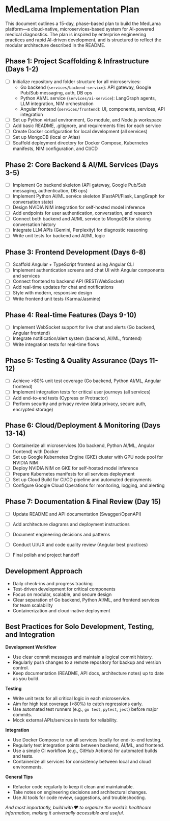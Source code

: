 # MedLama Implementation Plan

This document outlines a 15-day, phase-based plan to build the MedLama platform—a cloud-native, microservices-based system for AI-powered medical diagnostics. The plan is inspired by enterprise engineering practices and rapid AI-driven development, and is structured to reflect the modular architecture described in the README.

## Phase 1: Project Scaffolding & Infrastructure (Days 1-2)
- [ ] Initialize repository and folder structure for all microservices:
    - Go backend (`services/backend-service`): API gateway, Google Pub/Sub messaging, auth, DB ops
    - Python AI/ML service (`services/ai-service`): LangGraph agents, LLM integration, NIM orchestration
    - Angular frontend (`services/frontend`): UI, components, services, API integration
- [ ] Set up Python virtual environment, Go module, and Node.js workspace
- [ ] Add basic README, .gitignore, and requirements files for each service
- [ ] Create Docker configuration for local development (all services)
- [ ] Set up MongoDB (local or Atlas)
- [ ] Scaffold deployment directory for Docker Compose, Kubernetes manifests, NIM configuration, and CI/CD

## Phase 2: Core Backend & AI/ML Services (Days 3-5)
- [ ] Implement Go backend skeleton (API gateway, Google Pub/Sub messaging, authentication, DB ops)
- [ ] Implement Python AI/ML service skeleton (FastAPI/Flask, LangGraph for conversation state)
- [ ] Design NVIDIA NIM integration for self-hosted model inference
- [ ] Add endpoints for user authentication, conversation, and research
- [ ] Connect both backend and AI/ML service to MongoDB for storing conversation history
- [ ] Integrate LLM APIs (Gemini, Perplexity) for diagnostic reasoning
- [ ] Write unit tests for backend and AI/ML logic

## Phase 3: Frontend Development (Days 6-8)
- [ ] Scaffold Angular + TypeScript frontend using Angular CLI
- [ ] Implement authentication screens and chat UI with Angular components and services
- [ ] Connect frontend to backend API (REST/WebSocket)
- [ ] Add real-time updates for chat and notifications
- [ ] Style with modern, responsive design
- [ ] Write frontend unit tests (Karma/Jasmine)

## Phase 4: Real-time Features (Days 9-10)
- [ ] Implement WebSocket support for live chat and alerts (Go backend, Angular frontend)
- [ ] Integrate notification/alert system (backend, AI/ML, frontend)
- [ ] Write integration tests for real-time flows

## Phase 5: Testing & Quality Assurance (Days 11-12)
- [ ] Achieve >80% unit test coverage (Go backend, Python AI/ML, Angular frontend)
- [ ] Implement integration tests for critical user journeys (all services)
- [ ] Add end-to-end tests (Cypress or Protractor)
- [ ] Perform security and privacy review (data privacy, secure auth, encrypted storage)

## Phase 6: Cloud/Deployment & Monitoring (Days 13-14)
- [ ] Containerize all microservices (Go backend, Python AI/ML, Angular frontend) with Docker
- [ ] Set up Google Kubernetes Engine (GKE) cluster with GPU node pool for NVIDIA NIM
- [ ] Deploy NVIDIA NIM on GKE for self-hosted model inference
- [ ] Prepare Kubernetes manifests for all services deployment
- [ ] Set up Cloud Build for CI/CD pipeline and automated deployments
- [ ] Configure Google Cloud Operations for monitoring, logging, and alerting

## Phase 7: Documentation & Final Review (Day 15)
- [ ] Update README and API documentation (Swagger/OpenAPI)
- [ ] Add architecture diagrams and deployment instructions
- [ ] Document engineering decisions and patterns
- [ ] Conduct UI/UX and code quality review (Angular best practices)
- [ ] Final polish and project handoff


## Development Approach
- Daily check-ins and progress tracking
- Test-driven development for critical components
- Focus on modular, scalable, and secure design
- Clear separation of Go backend, Python AI/ML, and frontend services for team scalability
- Containerization and cloud-native deployment



## Best Practices for Solo Development, Testing, and Integration

**Development Workflow**
- Use clear commit messages and maintain a logical commit history.
- Regularly push changes to a remote repository for backup and version control.
- Keep documentation (README, API docs, architecture notes) up to date as you build.

**Testing**
- Write unit tests for all critical logic in each microservice.
- Aim for high test coverage (>80%) to catch regressions early.
- Use automated test runners (e.g., `go test`, `pytest`, `jest`) before major commits.
- Mock external APIs/services in tests for reliability.

**Integration**
- Use Docker Compose to run all services locally for end-to-end testing.
- Regularly test integration points between backend, AI/ML, and frontend.
- Use a simple CI workflow (e.g., GitHub Actions) for automated builds and tests.
- Containerize all services for consistency between local and cloud environments.

**General Tips**
- Refactor code regularly to keep it clean and maintainable.
- Take notes on engineering decisions and architectural changes.
- Use AI tools for code review, suggestions, and troubleshooting.


*And most importantly, build with ❤️ to organize the world’s healthcare information, making it universally accessible and useful.*
